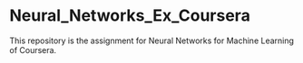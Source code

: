 # Neural_Networks_Ex_Coursera
This repository is the assignment for Neural Networks for Machine Learning of Coursera.
